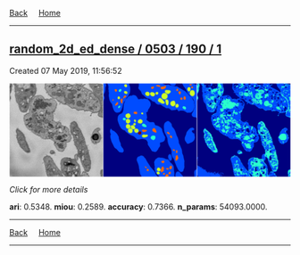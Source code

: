 
[Back](..)&nbsp;&nbsp;&nbsp;&nbsp;&nbsp;[Home](https://leapmanlab.github.io/snapshots)

---

<div class="summary"><a href="1"><h2>random_2d_ed_dense / 0503 / 190 / 1</h2></a><p>Created 07 May 2019, 11:56:52
</p><a href="1"><img src="1/media/summary.png" align="center"></a><p>
<i>Click for more details</i>
</p></div>

**ari**: 0.5348. **miou**: 0.2589. **accuracy**: 0.7366. **n_params**: 54093.0000. 

---

[Back](..)&nbsp;&nbsp;&nbsp;&nbsp;&nbsp;[Home](https://leapmanlab.github.io/snapshots)

---